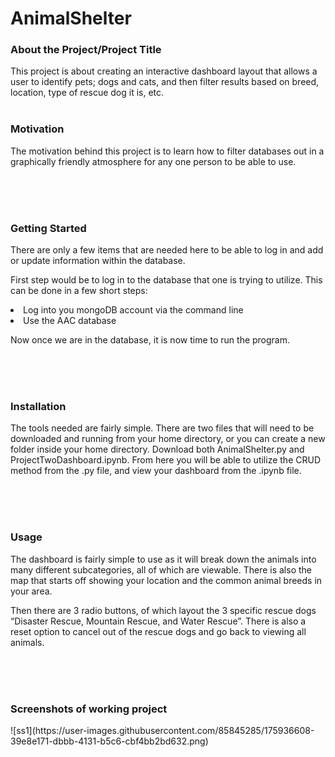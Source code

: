 # AnimalShelter
<h3>About the Project/Project Title</h3>
<p>This project is about creating an interactive dashboard layout that allows a user to identify pets; dogs and cats, and then filter results based on breed, location, type of rescue dog it is, etc.</p?
<br>
<br>
<br>
<h3>Motivation</h3>
<p>The motivation behind this project is to learn how to filter databases out in a graphically friendly atmosphere for any one person to be able to use. </p>
<br>
<br>
<br>
<h3>Getting Started</h3>
<p>There are only a few items that are needed here to be able to log in and add or update information within the database. 

First step would be to log in to the database that one is trying to utilize. This can be done in a few short steps:
<li>Log into you mongoDB account via the command line
<li>Use the AAC database 
<p>Now once we are in the database, it is now time to run the program. </p>
<br>
<br>
<br>
<h3>Installation</h3>
<p>The tools needed are fairly simple. There are two files that will need to be downloaded and running from your home directory, or you can create a new folder inside your home directory. Download both AnimalShelter.py and ProjectTwoDashboard.ipynb. From here you will be able to utilize the CRUD method from the .py file, and view your dashboard from the .ipynb file.</p>
<br>
<br>
<br>
<h3>Usage</h3>
<p>The dashboard is fairly simple to use as it will break down the animals into many different subcategories, all of which are viewable. There is also the map that starts off showing your location and the common animal breeds in your area. </p>
<p>Then there are 3 radio buttons, of which layout the 3 specific rescue dogs “Disaster Rescue, Mountain Rescue, and Water Rescue”. There is also a reset option to cancel out of the rescue dogs and go back to viewing all animals.</p>
<br>
<br>
<br>
<h3>Screenshots of working project</h3>
![ss1](https://user-images.githubusercontent.com/85845285/175936608-39e8e171-dbbb-4131-b5c6-cbf4bb2bd632.png)
